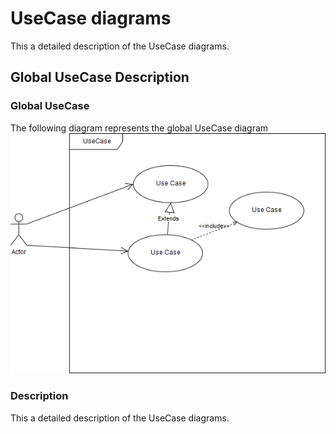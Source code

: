 # UseCase diagrams
This a detailed description of the UseCase diagrams.

## Global UseCase Description
### Global UseCase
The following diagram represents the global UseCase diagram
![usercase_diagram.png](images/usercase_diagram.png)

### Description
This a detailed description of the UseCase diagrams.
